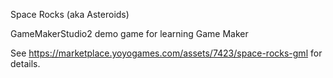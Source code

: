 Space Rocks (aka Asteroids)

GameMakerStudio2 demo game for learning Game Maker

See https://marketplace.yoyogames.com/assets/7423/space-rocks-gml for details.

